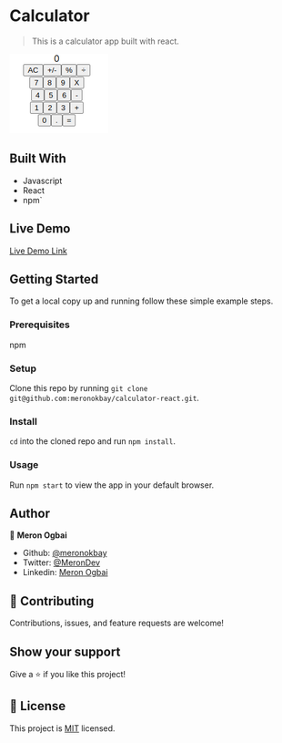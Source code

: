 # Calculator

> This is a calculator app built with react.

![screenshot](./app_screenshot.png)

## Built With

- Javascript
- React
- npm`

## Live Demo

[Live Demo Link](https://pacific-spire-44126.herokuapp.com/)

## Getting Started

To get a local copy up and running follow these simple example steps.

### Prerequisites

npm

### Setup

Clone this repo by running `git clone git@github.com:meronokbay/calculator-react.git`.

### Install

`cd` into the cloned repo and run `npm install`.

### Usage

Run `npm start` to view the app in your default browser.

## Author

👤 **Meron Ogbai**

- Github: [@meronokbay](https://github.com/meronokbay)
- Twitter: [@MeronDev](https://twitter.com/MeronDev)
- Linkedin: [Meron Ogbai](https://linkedin.com/in/meron-ogbai/)

## 🤝 Contributing

Contributions, issues, and feature requests are welcome!

## Show your support

Give a ⭐️ if you like this project!

## 📝 License

This project is [MIT](./LICENSE) licensed.
